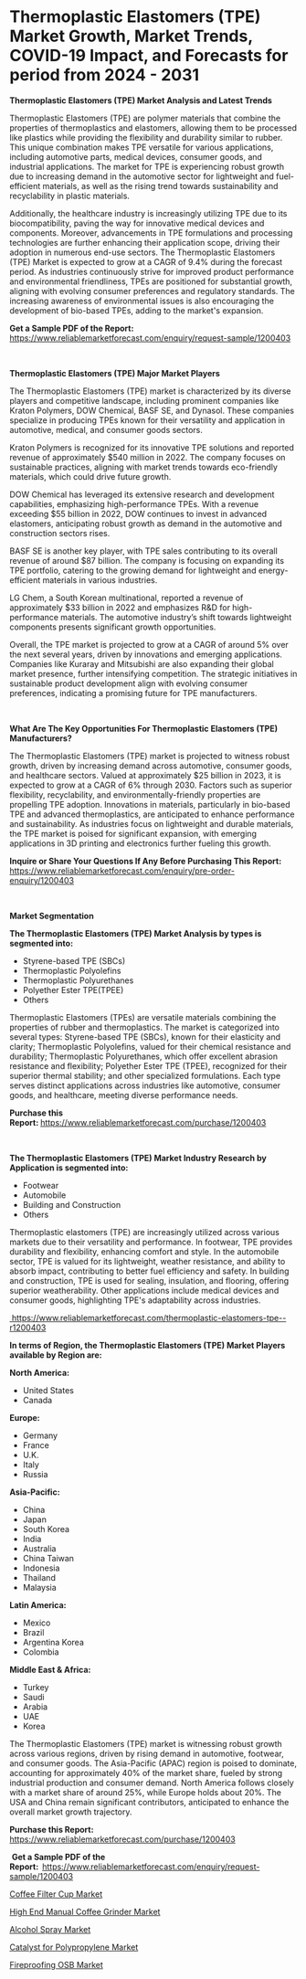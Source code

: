 <p><h1>Thermoplastic Elastomers (TPE) Market Growth, Market Trends, COVID-19 Impact, and Forecasts for period from 2024 - 2031</h1></p><p><strong>Thermoplastic Elastomers (TPE) Market Analysis and Latest Trends</strong></p>
<p><p>Thermoplastic Elastomers (TPE) are polymer materials that combine the properties of thermoplastics and elastomers, allowing them to be processed like plastics while providing the flexibility and durability similar to rubber. This unique combination makes TPE versatile for various applications, including automotive parts, medical devices, consumer goods, and industrial applications. The market for TPE is experiencing robust growth due to increasing demand in the automotive sector for lightweight and fuel-efficient materials, as well as the rising trend towards sustainability and recyclability in plastic materials.</p><p>Additionally, the healthcare industry is increasingly utilizing TPE due to its biocompatibility, paving the way for innovative medical devices and components. Moreover, advancements in TPE formulations and processing technologies are further enhancing their application scope, driving their adoption in numerous end-use sectors. The Thermoplastic Elastomers (TPE) Market is expected to grow at a CAGR of 9.4% during the forecast period. As industries continuously strive for improved product performance and environmental friendliness, TPEs are positioned for substantial growth, aligning with evolving consumer preferences and regulatory standards. The increasing awareness of environmental issues is also encouraging the development of bio-based TPEs, adding to the market's expansion.</p></p>
<p><strong>Get a Sample PDF of the Report:&nbsp;</strong> <a href="https://www.reliablemarketforecast.com/enquiry/request-sample/1200403">https://www.reliablemarketforecast.com/enquiry/request-sample/1200403</a></p>
<p>&nbsp;</p>
<p><strong>Thermoplastic Elastomers (TPE) Major Market Players</strong></p>
<p><p>The Thermoplastic Elastomers (TPE) market is characterized by its diverse players and competitive landscape, including prominent companies like Kraton Polymers, DOW Chemical, BASF SE, and Dynasol. These companies specialize in producing TPEs known for their versatility and application in automotive, medical, and consumer goods sectors.</p><p>Kraton Polymers is recognized for its innovative TPE solutions and reported revenue of approximately $540 million in 2022. The company focuses on sustainable practices, aligning with market trends towards eco-friendly materials, which could drive future growth.</p><p>DOW Chemical has leveraged its extensive research and development capabilities, emphasizing high-performance TPEs. With a revenue exceeding $55 billion in 2022, DOW continues to invest in advanced elastomers, anticipating robust growth as demand in the automotive and construction sectors rises. </p><p>BASF SE is another key player, with TPE sales contributing to its overall revenue of around $87 billion. The company is focusing on expanding its TPE portfolio, catering to the growing demand for lightweight and energy-efficient materials in various industries.</p><p>LG Chem, a South Korean multinational, reported a revenue of approximately $33 billion in 2022 and emphasizes R&D for high-performance materials. The automotive industry’s shift towards lightweight components presents significant growth opportunities.</p><p>Overall, the TPE market is projected to grow at a CAGR of around 5% over the next several years, driven by innovations and emerging applications. Companies like Kuraray and Mitsubishi are also expanding their global market presence, further intensifying competition. The strategic initiatives in sustainable product development align with evolving consumer preferences, indicating a promising future for TPE manufacturers.</p></p>
<p>&nbsp;</p>
<p><strong>What Are The Key Opportunities For Thermoplastic Elastomers (TPE) Manufacturers?</strong></p>
<p><p>The Thermoplastic Elastomers (TPE) market is projected to witness robust growth, driven by increasing demand across automotive, consumer goods, and healthcare sectors. Valued at approximately $25 billion in 2023, it is expected to grow at a CAGR of 6% through 2030. Factors such as superior flexibility, recyclability, and environmentally-friendly properties are propelling TPE adoption. Innovations in materials, particularly in bio-based TPE and advanced thermoplastics, are anticipated to enhance performance and sustainability. As industries focus on lightweight and durable materials, the TPE market is poised for significant expansion, with emerging applications in 3D printing and electronics further fueling this growth.</p></p>
<p><strong>Inquire or Share Your Questions If Any Before Purchasing This Report:</strong> <a href="https://www.reliablemarketforecast.com/enquiry/pre-order-enquiry/1200403">https://www.reliablemarketforecast.com/enquiry/pre-order-enquiry/1200403</a></p>
<p>&nbsp;</p>
<p><strong>Market Segmentation</strong></p>
<p><strong>The Thermoplastic Elastomers (TPE) Market Analysis by types is segmented into:</strong></p>
<p><ul><li>Styrene-based TPE (SBCs)</li><li>Thermoplastic Polyolefins</li><li>Thermoplastic Polyurethanes</li><li>Polyether Ester TPE(TPEE)</li><li>Others</li></ul></p>
<p><p>Thermoplastic Elastomers (TPEs) are versatile materials combining the properties of rubber and thermoplastics. The market is categorized into several types: Styrene-based TPE (SBCs), known for their elasticity and clarity; Thermoplastic Polyolefins, valued for their chemical resistance and durability; Thermoplastic Polyurethanes, which offer excellent abrasion resistance and flexibility; Polyether Ester TPE (TPEE), recognized for their superior thermal stability; and other specialized formulations. Each type serves distinct applications across industries like automotive, consumer goods, and healthcare, meeting diverse performance needs.</p></p>
<p><strong>Purchase this Report:&nbsp;</strong><a href="https://www.reliablemarketforecast.com/purchase/1200403">https://www.reliablemarketforecast.com/purchase/1200403</a></p>
<p>&nbsp;</p>
<p><strong>The Thermoplastic Elastomers (TPE) Market Industry Research by Application is segmented into:</strong></p>
<p><ul><li>Footwear</li><li>Automobile</li><li>Building and Construction</li><li>Others</li></ul></p>
<p><p>Thermoplastic elastomers (TPE) are increasingly utilized across various markets due to their versatility and performance. In footwear, TPE provides durability and flexibility, enhancing comfort and style. In the automobile sector, TPE is valued for its lightweight, weather resistance, and ability to absorb impact, contributing to better fuel efficiency and safety. In building and construction, TPE is used for sealing, insulation, and flooring, offering superior weatherability. Other applications include medical devices and consumer goods, highlighting TPE's adaptability across industries.</p></p>
<p><a href="https://www.reliablemarketforecast.com/thermoplastic-elastomers-tpe--r1200403">&nbsp;https://www.reliablemarketforecast.com/thermoplastic-elastomers-tpe--r1200403</a></p>
<p><strong>In terms of Region, the Thermoplastic Elastomers (TPE) Market Players available by Region are:</strong></p>
<p>
    <p> <strong> North America: </strong>
        <ul>
            <li>United States</li>
            <li>Canada</li>
        </ul>
        </p> 
    <p> <strong> Europe: </strong>
        <ul>
            <li>Germany</li>
            <li>France</li>
            <li>U.K.</li>
            <li>Italy</li>
            <li>Russia</li>
        </ul>
        </p> 
    <p> <strong> Asia-Pacific: </strong>
        <ul>
            <li>China</li>
            <li>Japan</li>
            <li>South Korea</li>
            <li>India</li>
            <li>Australia</li>
            <li>China Taiwan</li>
            <li>Indonesia</li>
            <li>Thailand</li>
            <li>Malaysia</li>
        </ul>
        </p> 
    <p> <strong> Latin America: </strong>
        <ul>
            <li>Mexico</li>
            <li>Brazil</li>
            <li>Argentina Korea</li>
            <li>Colombia</li>
        </ul>
        </p> 
    <p> <strong> Middle East & Africa: </strong>
        <ul>
            <li>Turkey</li>
            <li>Saudi</li>
            <li>Arabia</li>
            <li>UAE</li>
            <li>Korea</li>
        </ul>
    </p>
    </p>
<p><p>The Thermoplastic Elastomers (TPE) market is witnessing robust growth across various regions, driven by rising demand in automotive, footwear, and consumer goods. The Asia-Pacific (APAC) region is poised to dominate, accounting for approximately 40% of the market share, fueled by strong industrial production and consumer demand. North America follows closely with a market share of around 25%, while Europe holds about 20%. The USA and China remain significant contributors, anticipated to enhance the overall market growth trajectory.</p></p>
<p><strong>Purchase this Report: </strong><a href="https://www.reliablemarketforecast.com/purchase/1200403">https://www.reliablemarketforecast.com/purchase/1200403</a></p>
<p>&nbsp;<strong>Get a Sample PDF of the Report:&nbsp;&nbsp;</strong><a href="https://www.reliablemarketforecast.com/enquiry/request-sample/1200403">https://www.reliablemarketforecast.com/enquiry/request-sample/1200403</a></p>
<p><strong></strong></p>
<p><p><a href="https://www.linkedin.com/pulse/evaluating-global-coffee-filter-cup-market-trends-growth-opportunities-ioa6c?trackingId=7rdiko3SSjOGSlFn8501Hg%3D%3D">Coffee Filter Cup Market</a></p><p><a href="https://www.linkedin.com/pulse/high-end-manual-coffee-grinder-market-size-segmentation-trends-a8txc?trackingId=KLSpcg3CRtOFhqt99ZXDeg%3D%3D">High End Manual Coffee Grinder Market</a></p><p><a href="https://www.linkedin.com/pulse/market-forecast-global-alcohol-spray-trends-impact-analysis-2024-vvc1c?trackingId=kG1%2BAiHNTv2VKNkM7iATPQ%3D%3D">Alcohol Spray Market</a></p><p><a href="https://issuu.com/reportprime-2/docs/catalyst-for-polypropylene-market-s_a2dd984890d19f">Catalyst for Polypropylene Market</a></p><p><a href="https://issuu.com/reportprime-2/docs/fireproofing-osb-market-size-2030.p_b91f6ccb79fd3e">Fireproofing OSB Market</a></p></p>